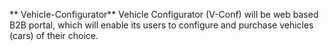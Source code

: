 ** Vehicle-Configurator**
Vehicle Configurator (V-Conf) will be web based B2B portal, which will enable its users to configure and purchase vehicles (cars) of their choice.
